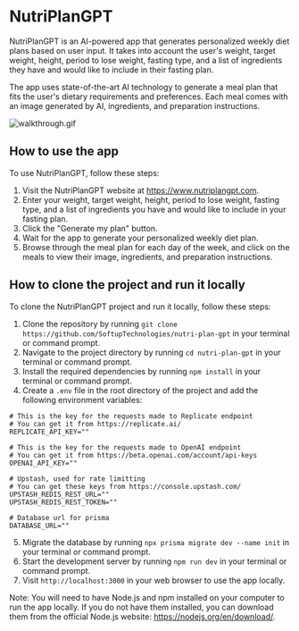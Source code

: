 # NutriPlanGPT

NutriPlanGPT is an AI-powered app that generates personalized weekly diet plans based on user input. It takes into account the user's weight, target weight, height, period to lose weight, fasting type, and a list of ingredients they have and would like to include in their fasting plan.

The app uses state-of-the-art AI technology to generate a meal plan that fits the user's dietary requirements and preferences. Each meal comes with an image generated by AI, ingredients, and preparation instructions.

![walkthrough.gif](./public/walkthrough.gif)

## How to use the app

To use NutriPlanGPT, follow these steps:

1. Visit the NutriPlanGPT website at https://www.nutriplangpt.com.
2. Enter your weight, target weight, height, period to lose weight, fasting type, and a list of ingredients you have and would like to include in your fasting plan.
3. Click the "Generate my plan" button.
4. Wait for the app to generate your personalized weekly diet plan.
5. Browse through the meal plan for each day of the week, and click on the meals to view their image, ingredients, and preparation instructions.

## How to clone the project and run it locally

To clone the NutriPlanGPT project and run it locally, follow these steps:

1. Clone the repository by running `git clone https://github.com/SoftupTechnologies/nutri-plan-gpt` in your terminal or command prompt.
2. Navigate to the project directory by running `cd nutri-plan-gpt` in your terminal or command prompt.
3. Install the required dependencies by running `npm install` in your terminal or command prompt.
4. Create a `.env` file in the root directory of the project and add the following environment variables:

```
# This is the key for the requests made to Replicate endpoint
# You can get it from https://replicate.ai/
REPLICATE_API_KEY=""

# This is the key for the requests made to OpenAI endpoint
# You can get it from https://beta.openai.com/account/api-keys
OPENAI_API_KEY=""

# Upstash, used for rate limitting
# You can get these keys from https://console.upstash.com/
UPSTASH_REDIS_REST_URL=""
UPSTASH_REDIS_REST_TOKEN=""

# Database url for prisma
DATABASE_URL=""
```

5. Migrate the database by running `npx prisma migrate dev --name init` in your terminal or command prompt.
4. Start the development server by running `npm run dev` in your terminal or command prompt.
5. Visit `http://localhost:3000` in your web browser to use the app locally.

Note: You will need to have Node.js and npm installed on your computer to run the app locally. If you do not have them installed, you can download them from the official Node.js website: https://nodejs.org/en/download/.
